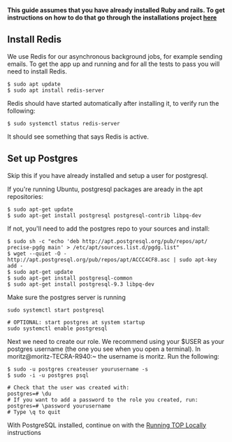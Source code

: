 **This guide assumes that you have already installed Ruby and rails. To get instructions on how to do that go through the installations project [here](https://www.theodinproject.com/lessons/ruby-installing-ruby)**

## Install Redis
We use Redis for our asynchronous background jobs, for example sending emails. To get the app up and running and for all the tests to pass you will need to install Redis.

```
$ sudo apt update
$ sudo apt install redis-server
```

Redis should have started automatically after installing it, to verify run the following:
```
$ sudo systemctl status redis-server
```

It should see something that says Redis is active.

## Set up Postgres
Skip this if you have already installed and setup a user for postgresql.

If you're running Ubuntu, postgresql packages are aready in the apt repositories:
```
$ sudo apt-get update
$ sudo apt-get install postgresql postgresql-contrib libpq-dev
```

If not, you'll need to add the postgres repo to your sources and install:
```
$ sudo sh -c "echo 'deb http://apt.postgresql.org/pub/repos/apt/ precise-pgdg main' > /etc/apt/sources.list.d/pgdg.list"
$ wget --quiet -O - http://apt.postgresql.org/pub/repos/apt/ACCC4CF8.asc | sudo apt-key add -
$ sudo apt-get update
$ sudo apt-get install postgresql-common
$ sudo apt-get install postgresql-9.3 libpq-dev
```

Make sure the postgres server is running
```
sudo systemctl start postgresql

# OPTIONAL: start postgres at system startup
sudo systemctl enable postgresql
```
Next we need to create our role. We recommend using your $USER as your postgres username (the one you see when you open a terminal). In moritz@moritz-TECRA-R940:~ the username is moritz.  Run the following:
```
$ sudo -u postgres createuser yourusername -s
$ sudo -i -u postgres psql
```

```
# Check that the user was created with:
postgres=# \du
# If you want to add a password to the role you created, run:
postgres=# \password yourusername
# Type \q to quit
```

With PostgreSQL installed, continue on with the [Running TOP Locally](https://github.com/TheOdinProject/theodinproject/wiki/Running-The-Odin-Project-Locally) instructions